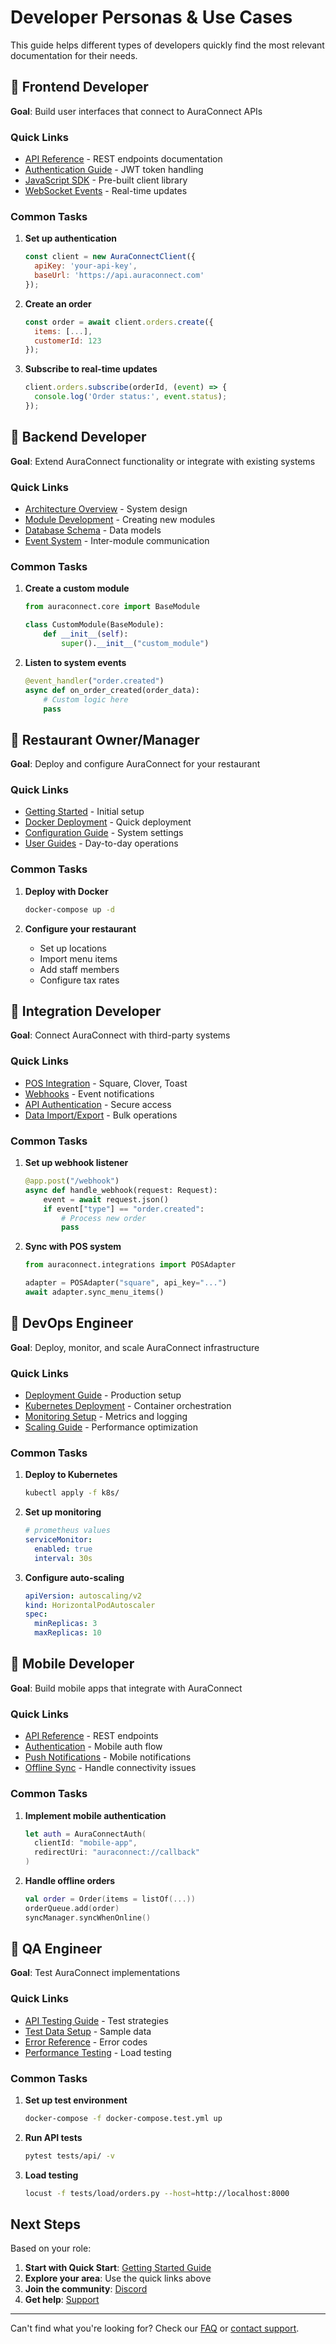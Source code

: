 # Developer Personas & Use Cases

This guide helps different types of developers quickly find the most relevant documentation for their needs.

## 🚀 Frontend Developer

**Goal**: Build user interfaces that connect to AuraConnect APIs

### Quick Links
- [API Reference](../api/README.md) - REST endpoints documentation
- [Authentication Guide](../api/auth.md) - JWT token handling
- [JavaScript SDK](../api/sdks.md#javascript) - Pre-built client library
- [WebSocket Events](../api/webhooks.md) - Real-time updates

### Common Tasks
1. **Set up authentication**
   ```javascript
   const client = new AuraConnectClient({
     apiKey: 'your-api-key',
     baseUrl: 'https://api.auraconnect.com'
   });
   ```

2. **Create an order**
   ```javascript
   const order = await client.orders.create({
     items: [...],
     customerId: 123
   });
   ```

3. **Subscribe to real-time updates**
   ```javascript
   client.orders.subscribe(orderId, (event) => {
     console.log('Order status:', event.status);
   });
   ```

## 🔧 Backend Developer

**Goal**: Extend AuraConnect functionality or integrate with existing systems

### Quick Links
- [Architecture Overview](../architecture/README.md) - System design
- [Module Development](../modules/README.md) - Creating new modules
- [Database Schema](../architecture/database.md) - Data models
- [Event System](../architecture/events.md) - Inter-module communication

### Common Tasks
1. **Create a custom module**
   ```python
   from auraconnect.core import BaseModule
   
   class CustomModule(BaseModule):
       def __init__(self):
           super().__init__("custom_module")
   ```

2. **Listen to system events**
   ```python
   @event_handler("order.created")
   async def on_order_created(order_data):
       # Custom logic here
       pass
   ```

## 🏪 Restaurant Owner/Manager

**Goal**: Deploy and configure AuraConnect for your restaurant

### Quick Links
- [Getting Started](getting-started.md) - Initial setup
- [Docker Deployment](../deployment/docker.md) - Quick deployment
- [Configuration Guide](configuration.md) - System settings
- [User Guides](users/README.md) - Day-to-day operations

### Common Tasks
1. **Deploy with Docker**
   ```bash
   docker-compose up -d
   ```

2. **Configure your restaurant**
   - Set up locations
   - Import menu items
   - Add staff members
   - Configure tax rates

## 🔌 Integration Developer

**Goal**: Connect AuraConnect with third-party systems

### Quick Links
- [POS Integration](../modules/pos/README.md) - Square, Clover, Toast
- [Webhooks](../api/webhooks.md) - Event notifications
- [API Authentication](../api/auth.md) - Secure access
- [Data Import/Export](../guides/data-migration.md) - Bulk operations

### Common Tasks
1. **Set up webhook listener**
   ```python
   @app.post("/webhook")
   async def handle_webhook(request: Request):
       event = await request.json()
       if event["type"] == "order.created":
           # Process new order
           pass
   ```

2. **Sync with POS system**
   ```python
   from auraconnect.integrations import POSAdapter
   
   adapter = POSAdapter("square", api_key="...")
   await adapter.sync_menu_items()
   ```

## 🔐 DevOps Engineer

**Goal**: Deploy, monitor, and scale AuraConnect infrastructure

### Quick Links
- [Deployment Guide](../deployment/README.md) - Production setup
- [Kubernetes Deployment](../deployment/kubernetes.md) - Container orchestration
- [Monitoring Setup](../deployment/monitoring.md) - Metrics and logging
- [Scaling Guide](../deployment/scaling.md) - Performance optimization

### Common Tasks
1. **Deploy to Kubernetes**
   ```bash
   kubectl apply -f k8s/
   ```

2. **Set up monitoring**
   ```yaml
   # prometheus values
   serviceMonitor:
     enabled: true
     interval: 30s
   ```

3. **Configure auto-scaling**
   ```yaml
   apiVersion: autoscaling/v2
   kind: HorizontalPodAutoscaler
   spec:
     minReplicas: 3
     maxReplicas: 10
   ```

## 📱 Mobile Developer

**Goal**: Build mobile apps that integrate with AuraConnect

### Quick Links
- [API Reference](../api/README.md) - REST endpoints
- [Authentication](../api/auth.md) - Mobile auth flow
- [Push Notifications](../api/notifications.md) - Mobile notifications
- [Offline Sync](../guides/offline-sync.md) - Handle connectivity issues

### Common Tasks
1. **Implement mobile authentication**
   ```swift
   let auth = AuraConnectAuth(
     clientId: "mobile-app",
     redirectUri: "auraconnect://callback"
   )
   ```

2. **Handle offline orders**
   ```kotlin
   val order = Order(items = listOf(...))
   orderQueue.add(order)
   syncManager.syncWhenOnline()
   ```

## 🧪 QA Engineer

**Goal**: Test AuraConnect implementations

### Quick Links
- [API Testing Guide](../guides/testing.md#api-testing) - Test strategies
- [Test Data Setup](../guides/test-data.md) - Sample data
- [Error Reference](../reference/errors.md) - Error codes
- [Performance Testing](../guides/performance-testing.md) - Load testing

### Common Tasks
1. **Set up test environment**
   ```bash
   docker-compose -f docker-compose.test.yml up
   ```

2. **Run API tests**
   ```bash
   pytest tests/api/ -v
   ```

3. **Load testing**
   ```bash
   locust -f tests/load/orders.py --host=http://localhost:8000
   ```

## Next Steps

Based on your role:

1. **Start with Quick Start**: [Getting Started Guide](getting-started.md)
2. **Explore your area**: Use the quick links above
3. **Join the community**: [Discord](https://discord.gg/auraconnect)
4. **Get help**: [Support](../support.md)

---

Can't find what you're looking for? Check our [FAQ](faq.md) or [contact support](../support.md).